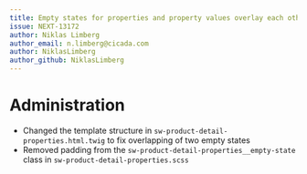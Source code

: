 ```yaml
---
title: Empty states for properties and property values overlay each other
issue: NEXT-13172
author: Niklas Limberg
author_email: n.limberg@cicada.com
author: NiklasLimberg
author_github: NiklasLimberg
---
```

# Administration
* Changed the template structure in `sw-product-detail-properties.html.twig` to fix overlapping of two empty states
* Removed padding from the `sw-product-detail-properties__empty-state` class in `sw-product-detail-properties.scss`
